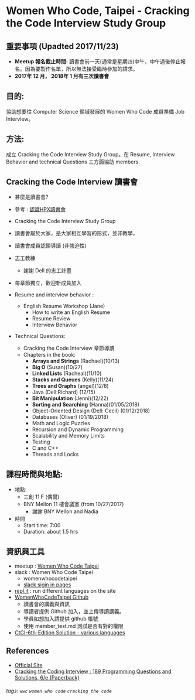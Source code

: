 # Women Who Code, Taipei - Cracking the Code Interview Study Group

## 重要事項 (Upadted 2017/11/23)
+ **Meetup 報名截止時間:**
    讀書會前一天(通常是星期四)中午，中午過後停止報名。因為要製作名單，所以無法接受臨時參加的請求。
+ **2017年 12 月， 2018年 1 月有三次讀書會**

## 目的: 
協助想要往 Computer Science 領域發展的 Women Who Code 成員準備 Job Interview。

## 方法: 
成立 Cracking the Code Interview Study Group。在 Resume, Interview Behavior and technical Questions 三方面協助 members.

## Cracking the Code Interview 讀書會
+ 甚麼是讀書會? 
 + 參考 : [認識HPX讀書會](https://hpx.tw/archives/18982)
 + Cracking the Code Interview Study Group
  + 讀書會屬於大家，是大家相互學習的形式，並非教學。
  + 讀書會成員認領導讀 (非強迫性)
  + 志工教練
    + 謝謝 Dell 的志工計畫
  + 每章節獨立，歡迎新成員加入
        
+ Resume and interview behavior : 
    + English Resume Workshop (Jane)
        + How to write an English Resume
        + Resume Review 
        + Interview Behavior

+ Technical Questions:
    + Cracking the Code Interview 章節導讀
    + Chapters in the book:
        + **Arrays and Strings** (Rachael)(10/13)
        + **Big O** (Susan)(10/27)
        + **Linked Lists** (Racheal)(11/10)
        + **Stacks and Queues** (Kelly)(11/24)
        + **Trees and Graphs** (angel)(12/8)
        + Java (Dell:Richard) (12/15)
        + **Bit Manipulation** (Jenni)(12/22)
        + **Sorting and Searching** (Hanna)(01/05/2018)
        + Object-Oriented Design (Dell: Cecil) (01/12/2018)
        + Databases (Oliver) (01/19/2018)
        + Math and Logic Puzzles 
        + Recursion and Dynamic Programming
        + Scalability and Memory Limits
        + Testing
        + C and C++
        + Threads and Locks

## 課程時間與地點:
+ 地點:
    +  三創 11 F  (偶爾)
    +  BNY Mellon 11 樓會議室 (from 10/27/2017)
        +  謝謝 BNY Mellon and Nadia
+ 時間
    + Start time: 7:00
    + Duration: about 1.5 hrs

## 資訊與工具
+ meetup : [Women Who Code Taipei](https://www.meetup.com/Women-Who-Code-Taipei/)
+ slack : Women Who Code Taipei
    + womenwhocodetaipei
    + [slack sigin in pages](https://slack.com/signin)
+ [repl.it](https://repl.it/) : run different languages on the site
+ [WomenWhoCodeTaipei Github](https://github.com/WomenWhoCodeTaipei/crackingthecode)
  + 讀書會的講義與資訊
  + 導讀者提供 Github 加入，並上傳導讀講義。
  + 學員如想加入請提供 github 帳號
  + 使用 member_test.md 測試是否有對的權限
+ [CtCI-6th-Edition Solution - various languages](https://github.com/careercup/CtCI-6th-Edition)

## References
+ [Official Site](http://www.crackingthecodinginterview.com/contents.html)
+ [Cracking the Coding Interview : 189 Programming Questions and Solutions, 6/e (Paperback) ](https://www.tenlong.com.tw/products/9780984782857)

###### tags: `wwc` `women who code` `cracking the code`


